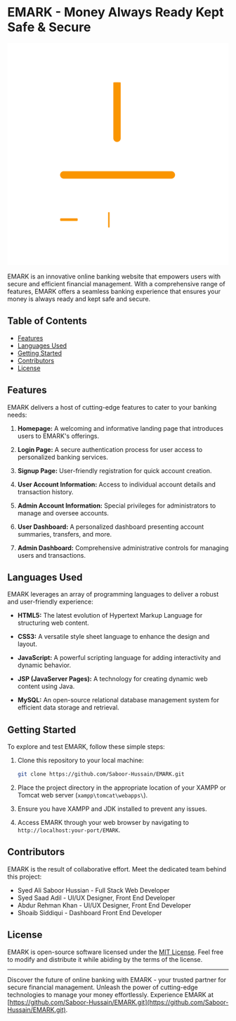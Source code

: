 # EMARK - Money Always Ready Kept Safe & Secure

![EMARK Logo](images/LogoColor.png)

EMARK is an innovative online banking website that empowers users with secure and efficient financial management. With a comprehensive range of features, EMARK offers a seamless banking experience that ensures your money is always ready and kept safe and secure.

## Table of Contents

- [Features](#features)
- [Languages Used](#languages-used)
- [Getting Started](#getting-started)
- [Contributors](#contributors)
- [License](#license)

## Features

EMARK delivers a host of cutting-edge features to cater to your banking needs:

1. **Homepage:** A welcoming and informative landing page that introduces users to EMARK's offerings.

2. **Login Page:** A secure authentication process for user access to personalized banking services.

3. **Signup Page:** User-friendly registration for quick account creation.

4. **User Account Information:** Access to individual account details and transaction history.

5. **Admin Account Information:** Special privileges for administrators to manage and oversee accounts.

6. **User Dashboard:** A personalized dashboard presenting account summaries, transfers, and more.

7. **Admin Dashboard:** Comprehensive administrative controls for managing users and transactions.

## Languages Used

EMARK leverages an array of programming languages to deliver a robust and user-friendly experience:

- **HTML5:** The latest evolution of Hypertext Markup Language for structuring web content.

- **CSS3:** A versatile style sheet language to enhance the design and layout.

-  **JavaScript:** A powerful scripting language for adding interactivity and dynamic behavior.

- **JSP (JavaServer Pages):** A technology for creating dynamic web content using Java.

- **MySQL:** An open-source relational database management system for efficient data storage and retrieval.

## Getting Started

To explore and test EMARK, follow these simple steps:

1. Clone this repository to your local machine:

   ```bash
   git clone https://github.com/Saboor-Hussain/EMARK.git
   ```

2. Place the project directory in the appropriate location of your XAMPP or Tomcat web server (`xampp\tomcat\webapps\`).

3. Ensure you have XAMPP and JDK installed to prevent any issues.

4. Access EMARK through your web browser by navigating to `http://localhost:your-port/EMARK`.

## Contributors

EMARK is the result of collaborative effort. Meet the dedicated team behind this project:

- Syed Ali Saboor Hussian - Full Stack Web Developer
- Syed Saad Adil - UI/UX Designer, Front End Developer
- Abdur Rehman Khan - UI/UX Designer, Front End Developer
- Shoaib Siddiqui - Dashboard Front End Developer

## License

EMARK is open-source software licensed under the [MIT License](LICENSE). Feel free to modify and distribute it while abiding by the terms of the license.

---

Discover the future of online banking with EMARK - your trusted partner for secure financial management. Unleash the power of cutting-edge technologies to manage your money effortlessly. Experience EMARK at [https://github.com/Saboor-Hussain/EMARK.git](https://github.com/Saboor-Hussain/EMARK.git).
